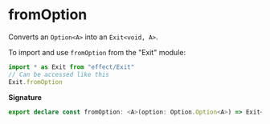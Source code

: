 # fromOption

Converts an `Option<A>` into an `Exit<void, A>`.

To import and use `fromOption` from the "Exit" module:

```ts
import * as Exit from "effect/Exit"
// Can be accessed like this
Exit.fromOption
```

**Signature**

```ts
export declare const fromOption: <A>(option: Option.Option<A>) => Exit<void, A>
```
